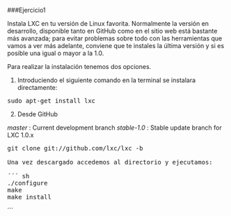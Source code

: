 ###Ejercicio1

[GitHub]:https://github.com/lxc/lxc
[sitio web]:https://linuxcontainers.org/lxc/getting-started/

Instala LXC en tu versión de Linux favorita. Normalmente la versión en desarrollo, disponible tanto en GitHub como en el sitio web está bastante más avanzada; para evitar problemas sobre todo con las herramientas que vamos a ver más adelante, conviene que te instales la última versión y si es posible una igual o mayor a la 1.0.

Para realizar la instalación tenemos dos opciones.

1. Introduciendo el siguiente comando en la terminal se instalara directamente:

<pre>sudo apt-get install lxc</pre>

2. Desde GitHub

*master* : Current development branch
*stable-1.0* : Stable update branch for LXC 1.0.x

<pre>git clone git://github.com/lxc/lxc -b <branch name></branch>

Una vez descargado accedemos al directorio y ejecutamos:

´´´ sh
./configure
make
make install</pre>´´´